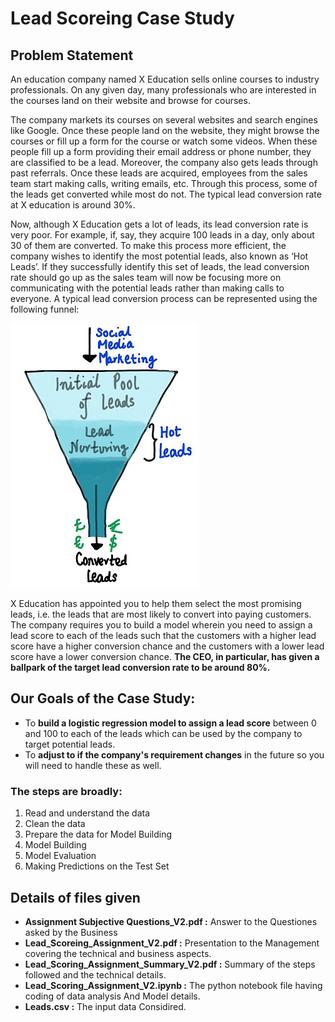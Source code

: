 # Lead Scoreing Case Study

## Problem Statement

An education company named X Education sells online courses to industry professionals. On any given day, many professionals who are interested in the courses land on their website and browse for courses.

The company markets its courses on several websites and search engines like Google. Once these people land on the website, they might browse the courses or fill up a form for the course or watch some videos. When these people fill up a form providing their email address or phone number, they are classified to be a lead. Moreover, the company also gets leads through past referrals. Once these leads are acquired, employees from the sales team start making calls, writing emails, etc. Through this process, some of the leads get converted while most do not. The typical lead conversion rate at X education is around 30%.

Now, although X Education gets a lot of leads, its lead conversion rate is very poor. For example, if, say, they acquire 100 leads in a day, only about 30 of them are converted. To make this process more efficient, the company wishes to identify the most potential leads, also known as ‘Hot Leads’. If they successfully identify this set of leads, the lead conversion rate should go up as the sales team will now be focusing more on communicating with the potential leads rather than making calls to everyone. A typical lead conversion process can be represented using the following funnel:

<img src= 'https://github.com/sarojkumarpramanik/Lead_Scoreing_Case_Study/blob/b0c010dae091cbe20de95594701cdc43f4f0023d/image-20221222-234109.png' >

X Education has appointed you to help them select the most promising leads, i.e. the leads that are most likely to convert into paying customers. The company requires you to build a model wherein you need to assign a lead score to each of the leads such that the customers with a higher lead score have a higher conversion chance and the customers with a lower lead score have a lower conversion chance. **The CEO, in particular, has given a ballpark of the target lead conversion rate to be around 80%.**

## Our Goals of the Case Study:

- To **build a logistic regression model to assign a lead score** between 0 and 100 to each of the leads which can be used by the company to target potential leads. 
- To **adjust to if the company's requirement changes** in the future so you will need to handle these as well.

### The steps are broadly:

1. Read and understand the data
2. Clean the data
3. Prepare the data for Model Building
4. Model Building
5. Model Evaluation
6. Making Predictions on the Test Set

## Details of files given

- **Assignment Subjective Questions_V2.pdf :** Answer to the Questiones asked by the Business
- **Lead_Scoreing_Assignment_V2.pdf :** Presentation to the Management covering the technical and business aspects.
- **Lead_Scoring_Assignment_Summary_V2.pdf :** Summary of the steps followed and the technical details.
- **Lead_Scoring_Assignment_V2.ipynb :** The python notebook file having coding of data analysis And Model details.
- **Leads.csv :** The input data Considired.
